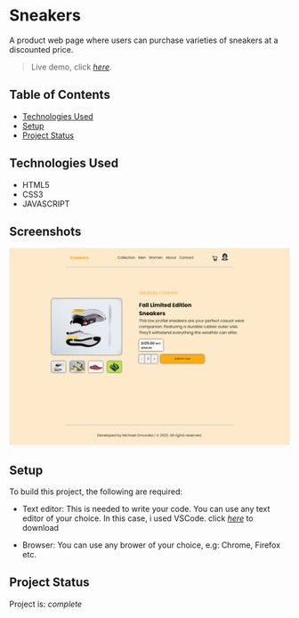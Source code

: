 # Sneakers
  A product web page where users can purchase varieties of sneakers at a discounted price.

> Live demo, click [_here_](https://sneakershub.netlify.app/). 

## Table of Contents
* [Technologies Used](#technologies-used)
* [Setup](#setup)
* [Project Status](#project-status)

## Technologies Used
- HTML5
- CSS3 
- JAVASCRIPT 

## Screenshots
![Example screenshot](images/screenshot.png)

## Setup
To build this project, the following are required:
- Text editor: This is needed to write your code. You can use any text editor of your choice. In this case, i used VSCode. click [_here_](https://code.visualstudio.com/Download) to download 

- Browser: You can use any brower of your choice, e.g: Chrome, Firefox etc. 

## Project Status
Project is: _complete_


